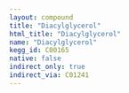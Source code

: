 ```yaml
---
layout: compound
title: "Diacylglycerol"
html_title: "Diacylglycerol"
name: "Diacylglycerol"
kegg_id: C00165
native: false
indirect_only: true
indirect_via: C01241
---
```

